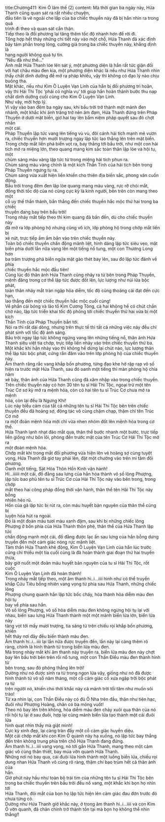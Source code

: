 title:Chương411: Kim Ô lâm thế (2)
content:
Mà thời gian ba ngày này, Hứa Thanh cũng quan sát ra rất nhiều chuyện,<br>đầu tiên là vẻ ngoài che lấp của ba chiếc thuyền này đã bị hắn nhìn ra trong quá<br>trình đi theo và quan sát cẩn thận.<br>Tiếp theo là đối phương lại tăng thêm tốc độ nhanh hơn để rời đi.<br>Tổng hợp hết thảy những chi tiết này vào một chỗ, Hứa Thanh đã xác định<br>bảy tám phần trong lòng, cường giả trong ba chiếc thuyền này, khẳng định là<br>hạng người không quá tự tin.<br>"Nếu đã như thế..."<br>Ánh mắt Hứa Thanh lóe lên sát ý, một phương diện là hắn rất tức giận đối<br>với hạt châu màu đen kia, một phương diện khác là nếu như Hứa Thanh nhìn<br>thấy chất dinh dưỡng để mở ra pháp khiếu, vậy thì không có đạo lý nào chịu<br>buông tha.<br>Mặt khác, nếu như Kim Ô Luyện Vạn Linh của hắn bị đối phương trì hoãn,<br>vậy thì Hải Thi Tộc ‘phải có nghĩa vụ’ tới giúp hắn hoàn thành bước thu nạp<br>chất dinh dưỡng cuối cùng cho Kim Ô Luyện Vạn Linh.<br>Như vậy, mới hợp lý.<br>Vì vậy vào ban đêm ba ngày sau, khi bầu trời trở thành một mảnh đen<br>nhánh, một khắc khi ánh trăng trở nên ảm đạm, Hứa Thanh đứng trên Pháp<br>Thuyền ở dưới mặt biển, giơ hai tay lên bấm niệm pháp quyết sau đó chợt nhấn<br>một cái.<br>Pháp Thuyền lập tức vang lên tiếng vù vù, đôi cánh hải tích mạnh mẽ vươn<br>ra, chiếc thuyền hơn mười trượng ngay lập tức lao thẳng lên trên mặt biển.<br>Trong chớp mắt liền phá biển vọt ra, bay thẳng tới bầu trời, như một con hải<br>tích mở ra miệng lớn, theo quang mang kim sắc toàn thân lập lòe và hội tụ, một<br>chùm sáng màu vàng lập tức từ trong miệng hải tích phun ra.<br>Chùm sáng màu vàng chính là một kích Thần Tính của hải tích bên trong<br>Pháp Thuyền ngưng tụ ra.<br>Chùm sáng vừa xuất hiện liền khiến cho thiên địa biến sắc, phong vân cuốn<br>động.<br>Bầu trời trong đêm đen lập lòe quang mang màu vàng, rực rỡ chói mắt,<br>đồng thời tốc độ của nó cũng cực kỳ là kinh người, bên trên còn mang theo một<br>cỗ uy thế thần thánh, bắn thẳng đến chiếc thuyền hắc mộc thứ hai trong ba chiếc<br>thuyền đang bay trên bầu trời!<br>Trong nháy mắt tiếp theo thì kim quang đã bắn đến, dù cho chiếc thuyền này<br>đã mở ra lớp phòng hộ nhưng cũng vô ích, lớp phòng hộ trong chớp mắt liền bị<br>xé nứt, trực tiếp ầm ầm bắn vào trên chiếc thuyền này.<br>Toàn bộ chiếc thuyền chấn động mãnh liệt, hình dáng lập tức siêu vẹo, mặt<br>biển phía dưới lần nữa vang lên một tiếng nổ tung, một con Thương Long hơn<br>ba trăm trượng phá biển ngửa mặt gào thét bay lên, sau đó lập tức đánh về phía<br>chiếc thuyền hắc mộc đầu tiên!<br>Cùng lúc đó thân ảnh Hứa Thanh cũng nhảy ra từ bên trong Pháp Thuyền,<br>mệnh đăng trong cơ thể lập tức được đốt lên, lực lượng như núi lửa bộc phát,<br>toàn thân nháy mắt tràn ngập hỏa diễm, tốc độ cũng thoáng cái đạt đến cực hạn,<br>lao thẳng đến một chiếc thuyền hắc mộc cuối cùng!<br>Về phần cái bóng và lão tổ Kim Cương Tông, cả hai không hề có chút chần<br>chờ nào, lập tức triển khai tốc độ phóng tới chiếc thuyền thứ hai vừa bị một kích<br>Thần Tính của Pháp Thuyền bắn tới.<br>Nói ra thì rất dài dòng, nhưng trên thực tế thì tất cả những việc này đều chỉ<br>phát sinh với tốc độ ánh sáng.<br>Bầu trời ngay lập tức không ngừng vang lên những tiếng nổ, thân ảnh Hứa<br>Thanh siêu việt tia chớp, trực tiếp liền nhảy vào trên chiếc thuyền thứ ba.<br>Một khắc khi hắn nhảy vào thì không hề dừng lại chút nào, lực lượng thân<br>thể lập tức bộc phát, cứng rắn đâm vào trên lớp phòng hộ của chiếc thuyền này.<br>Âm thanh răng rắc vang khắp bốn phương, từng đạo khe hở rập rạp vô số<br>hiện ra trước mặt Hứa Thanh, sau đó oanh một tiếng thì màn phòng hộ chia năm<br>xẻ bảy, thân ảnh của Hứa Thanh cũng đã xâm nhập vào trong chiếc thuyền.<br>Trên chiếc thuyền này có hơn 30 tên tu sĩ Hải Thi Tộc, ngoại trừ một tên<br>Trúc Cơ sơ kỳ mở ra mệnh hỏa, còn có hai tên tu sĩ Trúc Cơ chưa mở ra mệnh<br>hỏa, còn lại đều là Ngưng Khí!<br>Lúc này biểu cảm của tất cả những tên tu sĩ Hải Thi Tộc bên trên chiếc<br>thuyền đều đã hoảng sợ, động tác vô cùng chậm chạp, thậm chí tên Trúc Cơ mở<br>ra một đoàn mệnh hỏa mới chỉ vừa nhen nhóm đốt lên mệnh hỏa trong cơ thể.<br>Hứa Thanh lạnh nhạt đảo mắt qua, thân thể bước nhanh một bước, trực tiếp<br>liền giống như bôn lôi, phóng đến trước mặt của tên Trúc Cơ Hải Thi Tộc mở ra<br>một đoàn mệnh hỏa.<br>Chớp mắt khi trong mắt đối phương vừa hiện lên vẻ hoảng sợ cùng tuyệt<br>vọng, Hứa Thanh đã giơ tay phải lên, đặt một chưởng vào trên mi tâm đối<br>phương.<br>Oanh một tiếng, Sát Hỏa Thôn Hồn Kinh vận hành!<br>Hí...iiiiii một cái, đồ đằng sau lưng của hắn hóa thành vô số lông Phượng,<br>lập tức bao phủ tên tu sĩ Trúc Cơ của Hải Thi Tộc này vào bên trong, trong chớp<br>mắt theo hai công pháp đồng thời vận hành, thân thể tên Hải Thi Tộc này bỗng<br>nhiên héo rũ.<br>Hồn của gã lập tức bị rút ra, còn máu huyết bản nguyên của thân thể cũng bị<br>luyện hóa hút ra ngoài.<br>Đó là một đoàn máu tươi màu xanh đậm, sau khi bị những chiếc lông<br>Phượng ở bốn phía của Hứa Thanh thôn phệ, thân thể của Hứa Thanh lập tức<br>chấn động mạnh một cái, đồ đằng được lạc ấn sau lưng của hắn bỗng dưng<br>truyền đến một cảm giác nóng rực mãnh liệt.<br>Tâm thần Hứa Thanh khẽ động, Kim Ô Luyện Vạn Linh của hắn lúc trước<br>cũng chỉ thiếu một tia cuối cùng là đã hoàn thành giai đoạn thứ hai truyền thừa,<br>bây giờ nuốt một đoàn máu huyết bản nguyên của tu sĩ Hải Thi Tộc, rốt cuộc<br>Kim Ô Luyện Vạn Linh đã hoàn thành!<br>Trong nháy mắt tiếp theo, một âm thanh hi..i...iiii hình như có thể truyền<br>khắp Cửu Tiêu bỗng nhiên vang vọng từ phía sau Hứa Thanh, những chiếc lông<br>Phượng chung quanh hắn lập tức bốc cháy, hóa thành hỏa diễm màu đen hội tụ<br>bay về phía sau hắn.<br>Vô số lông Phượng, vô số hỏa diễm màu đen không ngừng hội tụ lại với<br>nhau, biến sau lưng Hứa Thanh thành một một mảnh biển lửa lớn, biển lửa này<br>tăng vọt tới mấy mươi trượng, tia sáng từ trên chiếu rọi khắp bốn phương, khiến<br>hết thảy nơi đây đều biến thành màu đen.<br>Âm thanh hi..i...iiii lại lần nữa được truyền đến, lần này lại càng thêm rõ<br>ràng, chính là hình thành từ trong biển lửa màu đen.<br>Mà trong nháy mắt khi âm thanh này truyền ra, biển lửa màu đen này chợt<br>bay lên bầu trời bên trên rồi nổ tung, một con Thần Điểu màu đen thành hình từ<br>bên trong, sau đó phóng thẳng lên trời!<br>Dường như nó được sinh ra từ trong ngọn lửa vậy, giống như nó đã được<br>hình thành từ vô số năm tháng, một cỗ cảm giác cổ xưa ngập trời bộc phát ra từ<br>trên người nó, khiến cho thời khắc này cả mảnh trời tối tăm như muốn sôi trào!<br>Từ xa nhìn lại, con Thần Điểu này có đủ Ô Nha trên đầu, thân như tiên hạc,<br>đuôi như Phượng Hoàng, chân có ba móng vuốt!<br>Theo nó bay lên trên không, hỏa diễm màu đen chảy xuôi qua thân của nó<br>rồi hội tụ lại ở sau đuôi, hợp lại cùng mảnh biển lửa tạo thành một cái đuôi lửa<br>hình quạt nhìn thấy mà giật mình!<br>Cực kỳ xinh đẹp, lại càng tràn đầy một cỗ cảm giác huyền diệu.<br>Một cái chớp mắt khi con Kim Ô quanh này hạ xuống, nó lập tức bay thẳng<br>đến trên không trung phía trên chỗ Hứa Thanh đang đứng.<br>Âm thanh hi..i...iiii vang vọng, nó tới gần Hứa Thanh, mang theo một cảm<br>giác vô cùng thân thiết, bay múa vờn quanh Hứa Thanh.<br>Những nơi nó bay qua, cái đuôi lửa hình thành một luồng biển lửa, chiếu rọi<br>dung nhan Hứa Thanh vô cùng rõ ràng, thậm chí bao trùm hết cả thân ảnh của<br>hắn.<br>Giờ phút này hầu như toàn bộ trái tim của những tên tu sĩ Hải Thi Tộc bên<br>trong ba chiếc thuyền trên bầu trời đều nổ vang, một khắc khi bọn họ nhìn tới<br>Hứa Thanh, đôi mắt của bọn họ lập tức hiện lên cảm giác đau đớn trước đó<br>chưa từng có.<br>Dường như Hứa Thanh giờ khắc này, ở trong âm thanh hi..i...iiii và con Kim<br>Ô vờn quanh, đã chân chính trở thành tồn tại mà bọn họ không thể nhìn thẳng!!